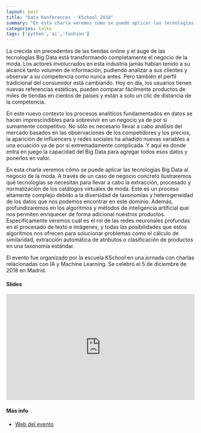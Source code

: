 ```yaml
---
layout: post
title: "Data Konferences - KSchool 2018"
summary: "En esta charla veremos cómo se puede aplicar las tecnologías Big Data al negocio de la moda. A través de un caso de negocio concreto ilustraremos qué tecnologías se necesitan para llevar a cabo la extracción, procesado y normalización de los catálogos virtuales de moda."
categories: talks
tags: ['python','ai','fashion']
---
```


La crecida sin precedentes de las tiendas online y el auge de las tecnologías Big Data está transformando completamente el negocio de la moda. Los actores involucrados en esta industria jamás habían tenido a su alcance tanto volumen de información, pudiendo analizar a sus clientes y observar a su competencia como nunca antes. Pero también el perfil tradicional del consumidor está cambiando. Hoy en día, los usuarios tienen nuevas referencias estéticas, pueden comparar fácilmente productos de miles de tiendas en cientos de países y están a solo
un clic de distancia de la competencia.

En este nuevo contexto los procesos analiticos fundamentados en datos se hacen imprescindibles para sobrevivir en un negocio ya de por sí sumamente competitivo. No sólo es necesario llevar a cabo análisis del mercado basados en las observaciones de los competidores y los precios, la aparición de influencers y redes sociales ha añadido nuevas variables a una ecuación ya de por sí extremadamente complicada. Y aquí es donde entra en juego la capacidad del Big Data para agregar todos esos datos y ponerlos en valor.

En esta charla veremos cómo se puede aplicar las tecnologías Big Data al negocio de la moda. A través de un caso de negocio concreto ilustraremos qué tecnologías se necesitan para llevar a cabo la extracción, procesado y normalización de los catálogos virtuales de moda. Este es un
proceso altamente complejo debido a la diversidad de taxonomías y heterogeneidad de los datos que nos podemos encontrar en este dominio. Además, profundizaremos en los algoritmos y métodos de inteligencia artificial que nos permiten enriquecer de forma adicional nuestros productos. Específicamente veremos cuál es el rol de las redes neuronales profundas en el procesado de texto e imágenes, y todas las posibilidades que estos algoritmos nos ofrecen para solucionar problemas como el cálculo de similaridad, extracción automática de atributos o clasificación de productos en una taxonomía estándar.

El evento fue organizado por la escuela KSchool en una jornada con charlas relacionadas con IA y Machine Learning. Se celebró el 5 de diciembre de 2018 en Madrid.

#### Slides

<div style="left: 0; width: 100%; height: 0; position: relative; padding-bottom: 56.1972%;"><iframe src="https://speakerdeck.com/player/ab1f6dba61b8452591ec2367c7451c98" style="border: 0; top: 0; left: 0; width: 100%; height: 100%; position: absolute;" allowfullscreen scrolling="no" allow="encrypted-media"></iframe></div>

#### Más info

- [Web del evento](https://kschool.com/blog/eventos/asi-fueron-las-ultimas-data-konferences-que-celebramos-en-kschool/)
